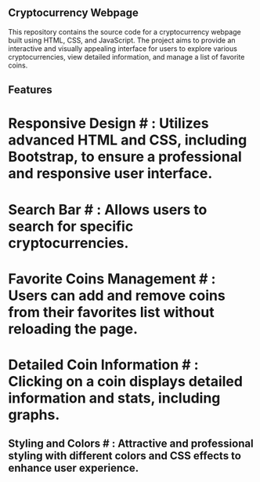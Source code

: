 ## Cryptocurrency Webpage ##
This repository contains the source code for a cryptocurrency webpage built using HTML, CSS, and JavaScript. The project aims to provide an interactive and visually appealing interface for users to explore various cryptocurrencies, view detailed information, and manage a list of favorite coins.

## Features ##
# Responsive Design # : Utilizes advanced HTML and CSS, including Bootstrap, to ensure a professional and responsive user interface.
# Search Bar # : Allows users to search for specific cryptocurrencies.
# Favorite Coins Management # : Users can add and remove coins from their favorites list without reloading the page.
# Detailed Coin Information # : Clicking on a coin displays detailed information and stats, including graphs.
## Styling and Colors # : Attractive and professional styling with different colors and CSS effects to enhance user experience.
